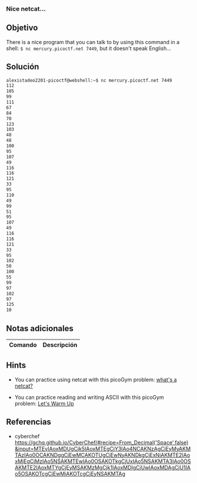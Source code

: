 ### Nice netcat...
## Objetivo
There is a nice program that you can talk to by using this command in a shell: `$ nc mercury.picoctf.net 7449`, but it doesn't speak English...
## Solución
```bash
alexistadeo2201-picoctf@webshell:~$ nc mercury.picoctf.net 7449
112 
105 
99 
111 
67 
84 
70 
123 
103 
48 
48 
100 
95 
107 
49 
116 
116 
121 
33 
95 
110 
49 
99 
51 
95 
107 
49 
116 
116 
121 
33 
95 
102 
50 
100 
55 
99 
97 
102 
97 
125 
10 
```
## Notas adicionales

| Comando | Descripción |
|-----------|-----------|
## Hints

- You can practice using netcat with this picoGym problem: [what's a netcat?](https://play.picoctf.org/practice/challenge/34)

- You can practice reading and writing ASCII with this picoGym problem: [Let's Warm Up](https://play.picoctf.org/practice/challenge/22)
## Referencias

- cyberchef
https://gchq.github.io/CyberChef/#recipe=From_Decimal('Space',false)&input=MTEyIAoxMDUgCjk5IAoxMTEgCjY3IAo4NCAKNzAgCjEyMyAKMTAzIAo0OCAKNDggCjEwMCAKOTUgCjEwNyAKNDkgCjExNiAKMTE2IAoxMjEgCjMzIAo5NSAKMTEwIAo0OSAKOTkgCjUxIAo5NSAKMTA3IAo0OSAKMTE2IAoxMTYgCjEyMSAKMzMgCjk1IAoxMDIgCjUwIAoxMDAgCjU1IAo5OSAKOTcgCjEwMiAKOTcgCjEyNSAKMTAg